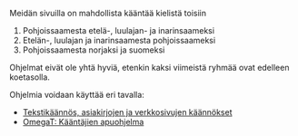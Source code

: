 Meidän sivuilla on mahdollista kääntää kielistä toisiin

1.  Pohjoissaamesta etelä-, luulajan- ja inarinsaameksi
2.  Etelän-, luulajan ja inarinsaamesta pohjoissaameksi
3.  Pohjoissaamesta norjaksi ja suomeksi

Ohjelmat eivät ole yhtä hyviä, etenkin kaksi viimeistä ryhmää ovat
edelleen koetasolla.

Ohjelmia voidaan käyttää eri tavalla:

-   [Tekstikäännös, asiakirjojen ja verkkosivujen
    käännökset](http://gtweb.uit.no/jorgal/index.fin.html)
-   [OmegaT: Kääntäjien apuohjelma](omegat.fin.html)
